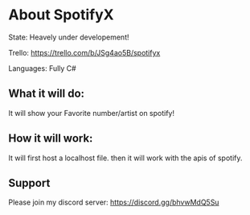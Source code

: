 # About SpotifyX
 State: Heavely under developement! 
 
 Trello: https://trello.com/b/JSg4ao5B/spotifyx
 
 Languages: Fully C#

## What it will do: 
It will show your Favorite number/artist on spotify!

## How it will work:
It will first host a localhost file. then it will work with the apis of spotify.

## Support
Please join my discord server: https://discord.gg/bhvwMdQ5Su
